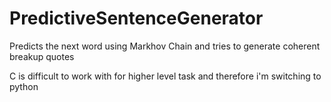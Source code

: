 # PredictiveSentenceGenerator
Predicts the next word using Markhov Chain and tries to generate coherent breakup quotes


C is difficult to work with for higher level task and therefore i'm switching to python
